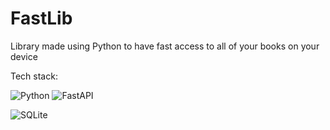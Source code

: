 # FastLib

Library made using Python to have fast access to all of your books on your device

Tech stack:

![Python](https://img.shields.io/badge/python-3670A0?style=for-the-badge&logo=python&logoColor=ffdd54)
![FastAPI](https://img.shields.io/badge/FastAPI-005571?style=for-the-badge&logo=fastapi)

![SQLite](https://img.shields.io/badge/sqlite-%2307405e.svg?style=for-the-badge&logo=sqlite&logoColor=white)